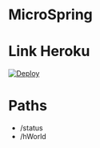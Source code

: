 # MicroSpring

# Link Heroku

[![Deploy](https://www.herokucdn.com/deploy/button.svg)](https://infinite-fortress-09447.herokuapp.com/)

# Paths

+ /status
+ /hWorld
